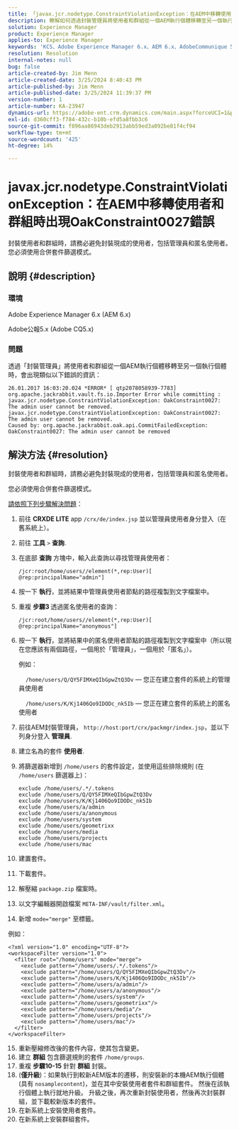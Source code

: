 ```yaml
---
title: 「javax.jcr.nodetype.ConstraintViolationException：在AEM中移轉使用者和群組時出現OakConstraint0027錯誤」
description: 瞭解如何透過封裝管理員將使用者和群組從一個AEM執行個體移轉至另一個執行個體時解決錯誤。
solution: Experience Manager
product: Experience Manager
applies-to: Experience Manager
keywords: 'KCS、Adobe Experience Manager 6.x、AEM 6.x、AdobeCommunique 5.x、Adobe CQ5.x、javax.jcr.nodetype.ConstraintViolationException： OakConstraint0027錯誤、移轉、使用者、群組'
resolution: Resolution
internal-notes: null
bug: false
article-created-by: Jim Menn
article-created-date: 3/25/2024 8:40:43 PM
article-published-by: Jim Menn
article-published-date: 3/25/2024 11:39:37 PM
version-number: 1
article-number: KA-23947
dynamics-url: https://adobe-ent.crm.dynamics.com/main.aspx?forceUCI=1&pagetype=entityrecord&etn=knowledgearticle&id=fd1dacef-e7ea-ee11-a204-6045bd006268
exl-id: d360cff3-f784-432c-b10b-efd5a8fbb3c6
source-git-commit: f896aa86943deb2913abb59ed3a092be81f4cf94
workflow-type: tm+mt
source-wordcount: '425'
ht-degree: 14%

---
```


# javax.jcr.nodetype.ConstraintViolationException：在AEM中移轉使用者和群組時出現OakConstraint0027錯誤


封裝使用者和群組時，請務必避免封裝現成的使用者，包括管理員和匿名使用者。 您必須使用合併套件篩選模式。

## 說明 {#description}


### 環境

Adobe Experience Manager 6.x (AEM 6.x)

Adobe公報5.x (Adobe CQ5.x)

### 問題

透過「封裝管理員」將使用者和群組從一個AEM執行個體移轉至另一個執行個體時，會出現類似以下錯誤的資訊：


```
26.01.2017 16:03:20.024 *ERROR* [ qtp2078058939-7783]  org.apache.jackrabbit.vault.fs.io.Importer Error while committing : javax.jcr.nodetype.ConstraintViolationException: OakConstraint0027: The admin user cannot be removed.
javax.jcr.nodetype.ConstraintViolationException: OakConstraint0027: The admin user cannot be removed.
Caused by: org.apache.jackrabbit.oak.api.CommitFailedException: OakConstraint0027: The admin user cannot be removed
```



## 解決方法 {#resolution}


封裝使用者和群組時，請務必避免封裝現成的使用者，包括管理員和匿名使用者。

您必須使用合併套件篩選模式。

<u>請依照下列步驟解決問題</u>：

1. 前往 <b>CRXDE LITE</b> app `/crx/de/index.jsp` 並以管理員使用者身分登入（在舊系統上）。
2. 前往 <b>工具</b> `>`  <b>查詢</b>.
3. 在底部 <b>查詢</b> 方塊中，輸入此查詢以尋找管理員使用者：






   ```
   /jcr:root/home/users//element(*,rep:User)[ @rep:principalName="admin"]
   ```




4. 按一下 <b>執行</b>，並將結果中管理員使用者節點的路徑複製到文字檔案中。
5. 重複 <b>步驟3 </b>透過匿名使用者的查詢：






   ```
   /jcr:root/home/users//element(*,rep:User)[ @rep:principalName="anonymous"]
   ```




6. 按一下 <b>執行</b>，並將結果中的匿名使用者節點的路徑複製到文字檔案中（所以現在您應該有兩個路徑，一個用於「管理員」，一個用於「匿名」）。

   例如：

       `/home/users/Q/QY5FIMXeQIbGpwZtQ3Dv`  — 您正在建立套件的系統上的管理員使用者

       `/home/users/K/Kj1406Qo9IDODc_nk5Ib`  — 您正在建立套件的系統上的匿名使用者


7. 前往AEM封裝管理員， `http://host:port/crx/packmgr/index.jsp`，並以下列身分登入 <b>管理員</b>.
8. 建立名為的套件 <b>使用者</b>.


9. 將篩選器新增到 `/home/users` 的套件設定，並使用這些排除規則 (在 `/home/users` 篩選器上)：




   ```
   exclude /home/users/.*/.tokens
   exclude /home/users/Q/QY5FIMXeQIbGpwZtQ3Dv
   exclude /home/users/K/Kj1406Qo9IDODc_nk5Ib
   exclude /home/users/a/admin
   exclude /home/users/a/anonymous
   exclude /home/users/system
   exclude /home/users/geometrixx
   exclude /home/users/media
   exclude /home/users/projects
   exclude /home/users/mac
   ```




10. 建置套件。
11. 下載套件。
12. 解壓縮 `package.zip` 檔案時。
13. 以文字編輯器開啟檔案 `META-INF/vault/filter.xml`。
14. 新增 `mode="merge"` 至標籤。

   例如：




   ```
   <?xml version="1.0" encoding="UTF-8"?>
   <workspaceFilter version="1.0">
     <filter root="/home/users" mode="merge">
       <exclude pattern="/home/users/.*/.tokens"/>
       <exclude pattern="/home/users/Q/QY5FIMXeQIbGpwZtQ3Dv"/>
       <exclude pattern="/home/users/K/Kj1406Qo9IDODc_nk5Ib"/>
       <exclude pattern="/home/users/a/admin"/>
       <exclude pattern="/home/users/a/anonymous"/>
       <exclude pattern="/home/users/system"/>
       <exclude pattern="/home/users/geometrixx"/>
       <exclude pattern="/home/users/media"/>
       <exclude pattern="/home/users/projects"/>
       <exclude pattern="/home/users/mac"/>
     </filter>
   </workspaceFilter>
   ```




15. 重新壓縮修改後的套件內容，使其包含變更。
16. 建立 <b>群組</b> 包含篩選規則的套件 `/home/groups`.
17. 重複 <b>步驟10-15</b> 針對 <b>群組</b> 封裝。
18. (<b>僅升級</b>)：如果執行到較新AEM版本的遷移，則安裝新的本機AEM執行個體(具有 `nosamplecontent`)，並在其中安裝使用者套件和群組套件。 然後在該執行個體上執行就地升級。 升級之後，再次重新封裝使用者，然後再次封裝群組，並下載較新版本的套件。
19. 在新系統上安裝使用者套件。
20. 在新系統上安裝群組套件。
